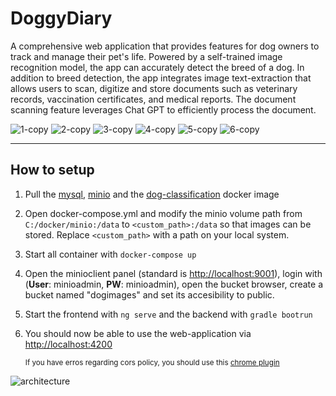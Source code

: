 # DoggyDiary

A comprehensive web application that provides features for dog owners to track and manage their pet's life. Powered by a self-trained image recognition model, the app can accurately detect the breed of a dog. In addition to breed detection, the app integrates image text-extraction that allows users to scan, digitize and store documents such as veterinary records, vaccination certificates, and medical reports. The document scanning feature leverages Chat GPT to efficiently process the document.

![1-copy](https://github.com/timothykumm/doggydiary/assets/27158937/53a4e6c1-8fdb-44f7-985a-a9933abb404b)
![2-copy](https://github.com/timothykumm/doggydiary/assets/27158937/4722a793-6a01-45db-a741-2eebd2a110cc)
![3-copy](https://github.com/timothykumm/doggydiary/assets/27158937/5c1b8f05-2202-43ca-b1c6-b49d8f19bab9)
![4-copy](https://github.com/timothykumm/doggydiary/assets/27158937/ac2a5e61-1b50-4a4c-80c5-d866cd55f5e8)
![5-copy](https://github.com/timothykumm/doggydiary/assets/27158937/f2815c36-d66b-46ee-8549-576184284de3)
![6-copy](https://github.com/timothykumm/doggydiary/assets/27158937/6a535218-73e8-488e-98e3-73b2cfe8e3ee)

---
## __How to setup__
1. Pull the [mysql](https://hub.docker.com/_/mysql/), [minio](https://hub.docker.com/r/minio/minio) and the [dog-classification](https://hub.docker.com/r/timmycode/dog-breed-classification/tags) docker image
2. Open docker-compose.yml and modify the minio volume path from `C:/docker/minio:/data` to `<custom_path>:/data` so that images can be stored. Replace `<custom_path>` with a path on your local system.
3. Start all container with `docker-compose up`
4. Open the minioclient panel (standard is [http://localhost:9001](http://localhost:9001)), login with (__User__: minioadmin, __PW__: minioadmin), open the bucket browser, create a bucket named "dogimages" and set its accesibility to public.
5. Start the frontend with `ng serve` and the backend with `gradle bootrun`
6. You should now be able to use the web-application via [http://localhost:4200](http://localhost:4200)

    <sub> If you have erros regarding cors policy, you should use this [chrome plugin](https://chrome.google.com/webstore/detail/allow-cors-access-control/lhobafahddgcelffkeicbaginigeejlf?hl=de) </sub>



![architecture](https://github.com/timothykumm/doggydiary/assets/27158937/dae235d2-d65c-45a7-9542-ced1508feda8)
